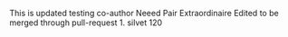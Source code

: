 This is updated
testing co-author
Neeed Pair Extraordinaire
Edited to be merged through pull-request 1.
silvet 120

